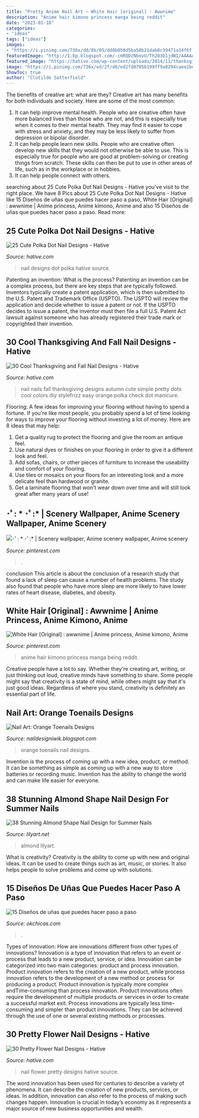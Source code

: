 ```yaml
---
title: "Pretty Anime Nail Art ~ White Hair [original] : Awwnime"
description: "Anime hair kimono princess manga being reddit"
date: "2023-01-18"
categories:
- "ideas"
tags: ["ideas"]
images:
- "https://i.pinimg.com/736x/dd/8b/05/dd8b050d5ba58b21dab8c39471a34f6f.jpg"
featuredImage: "http://1.bp.blogspot.com/-cmRQDzNbnvU/Th283b1jdWI/AAAAAAAABA4/ur_ArnrwIT4/s400/Orange+Toenails+Design+%25284%2529.jpg"
featured_image: "https://hative.com/wp-content/uploads/2014/11/thanksgiving-nail-designs/3-thanksgiving-and-fall-nail-designs.jpg"
image: "https://i.pinimg.com/736x/ed/2f/d0/ed2fd0705b199ff9a0294caee2be0d89.jpg"
ShowToc: true
author: "Clotilde Satterfield"
---
```



The benefits of creative art: what are they?
Creative art has many benefits for both individuals and society. Here are some of the most common: 
1) It can help improve mental health. People who are creative often have more balanced lives than those who are not, and this is especially true when it comes to their mental health. They may find it easier to cope with stress and anxiety, and they may be less likely to suffer from depression or bipolar disorder.
2) It can help people learn new skills. People who are creative often develop new skills that they would not otherwise be able to use. This is especially true for people who are good at problem-solving or creating things from scratch. These skills can then be put to use in other areas of life, such as in the workplace or in hobbies.
3) It can help people connect with others.

	

		
searching about 25 Cute Polka Dot Nail Designs - Hative you've visit to the right place. We have 8 Pics about 25 Cute Polka Dot Nail Designs - Hative like 15 Diseños de uñas que puedes hacer paso a paso, White Hair [Original] : awwnime | Anime princess, Anime kimono, Anime and also 15 Diseños de uñas que puedes hacer paso a paso. Read more:
		
    
## 25 Cute Polka Dot Nail Designs - Hative

<img loading=lazy src="https://hative.com/wp-content/uploads/2014/11/polka-dot-nail-designs/24-cute-polka-dot-nail-designs.jpg" onerror="this.onerror=null;this.src='https://tse4.mm.bing.net/th?id=OIP.GFgKCyDmak66uHKgp-ksAgHaHa&amp;pid=15.1';" alt="25 Cute Polka Dot Nail Designs - Hative">

_Source: hative.com_

>nail designs dot polka hative source. 

	

Patenting an invention: What is the process?
Patenting an invention can be a complex process, but there are key steps that are typically followed. Inventors typically create a patent application, which is then submitted to the U.S. Patent and Trademark Office (USPTO). The USPTO will review the application and decide whether to issue a patent or not. If the USPTO decides to issue a patent, the inventor must then file a full U.S. Patent Act lawsuit against someone who has already registered their trade mark or copyrighted their invention.

    
## 30 Cool Thanksgiving And Fall Nail Designs - Hative

<img loading=lazy src="https://hative.com/wp-content/uploads/2014/11/thanksgiving-nail-designs/3-thanksgiving-and-fall-nail-designs.jpg" onerror="this.onerror=null;this.src='https://tse1.mm.bing.net/th?id=OIP.nEJ0Ci3oSTPK7wjCx-ePBAHaHa&amp;pid=15.1';" alt="30 Cool Thanksgiving and Fall Nail Designs - Hative">

_Source: hative.com_

>nail nails fall thanksgiving designs autumn cute simple pretty dots cool colors diy stylefrizz easy orange polka check dot manicure. 

	

Flooring: A few ideas for improving your flooring without having to spend a fortune.
If you're like most people, you probably spend a lot of time looking for ways to improve your flooring without investing a lot of money. Here are 8 ideas that may help: 
1. Get a quality rug to protect the flooring and give the room an antique feel. 
2. Use natural dyes or finishes on your flooring in order to give it a different look and feel. 
3. Add sofas, chairs, or other pieces of furniture to increase the useability and comfort of your flooring. 
4. Use tiles or mosaics on your floors for an interesting look and a more delicate feel than hardwood or granite. 
5. Get a laminate flooring that won't wear down over time and will still look great after many years of use! 

    
## ･ﾟ: * ･ﾟ:* | Scenery Wallpaper, Anime Scenery Wallpaper, Anime Scenery

<img loading=lazy src="https://i.pinimg.com/736x/dd/8b/05/dd8b050d5ba58b21dab8c39471a34f6f.jpg" onerror="this.onerror=null;this.src='https://tse1.mm.bing.net/th?id=OIP.SSU7Rc8DHfzyJktBc8bjMgHaNL&amp;pid=15.1';" alt="･ﾟ: * ･ﾟ:* | Scenery wallpaper, Anime scenery wallpaper, Anime scenery">

_Source: pinterest.com_

>. 

	

conclusion
This article is about the conclusion of a research study that found a lack of sleep can cause a number of health problems. The study also found that people who have more sleep are more likely to have lower rates of heart disease, diabetes, and obesity.

    
## White Hair [Original] : Awwnime | Anime Princess, Anime Kimono, Anime

<img loading=lazy src="https://i.pinimg.com/736x/ed/2f/d0/ed2fd0705b199ff9a0294caee2be0d89.jpg" onerror="this.onerror=null;this.src='https://tse4.mm.bing.net/th?id=OIP.TZCT4kEKZImG98yHyVYsNQHaKF&amp;pid=15.1';" alt="White Hair [Original] : awwnime | Anime princess, Anime kimono, Anime">

_Source: pinterest.com_

>anime hair kimono princess manga being reddit. 

	

Creative people have a lot to say. Whether they're creating art, writing, or just thinking out loud, creative minds have something to share. Some people might say that creativity is a state of mind, while others might say that it's just good ideas. Regardless of where you stand, creativity is definitely an essential part of life.

    
## Nail Art: Orange Toenails Designs

<img loading=lazy src="http://1.bp.blogspot.com/-cmRQDzNbnvU/Th283b1jdWI/AAAAAAAABA4/ur_ArnrwIT4/s400/Orange+Toenails+Design+%25284%2529.jpg" onerror="this.onerror=null;this.src='https://tse1.mm.bing.net/th?id=OIP.rHdVJEwgVo-KpxJhve1RnQAAAA&amp;pid=15.1';" alt="Nail Art: Orange Toenails Designs">

_Source: naildesigniwik.blogspot.com_

>orange toenails nail designs. 

	

Invention is the process of coming up with a new idea, product, or method. It can be something as simple as coming up with a new way to store batteries or recording music. Invention has the ability to change the world and can make life easier for everyone.

    
## 38 Stunning Almond Shape Nail Design For Summer Nails

<img loading=lazy src="https://lilyart.net/wp-content/uploads/2021/05/32.jpg" onerror="this.onerror=null;this.src='https://tse4.mm.bing.net/th?id=OIP.tgJv-UOqN4Y_dURTM-7W1AHaLH&amp;pid=15.1';" alt="38 Stunning Almond Shape Nail Design for Summer Nails">

_Source: lilyart.net_

>almond lilyart. 

	

What is creativity?
Creativity is the ability to come up with new and original ideas. It can be used to create things such as art, music, or stories. It also helps people to solve problems and come up with solutions.

    
## 15 Diseños De Uñas Que Puedes Hacer Paso A Paso

<img loading=lazy src="https://www.okchicas.com/wp-content/uploads/2015/05/diseños-de-uñas-4.jpg" onerror="this.onerror=null;this.src='https://tse4.mm.bing.net/th?id=OIP.dZ3p-e02xzzFvZpq9Gy0owHaLH&amp;pid=15.1';" alt="15 Diseños de uñas que puedes hacer paso a paso">

_Source: okchicas.com_

>. 

	

Types of innovation: How are innovations different from other types of innovations?
Innovation is a type of innovation that refers to an event or process that leads to a new product, service, or idea. Innovation can be categorized into two main categories: product and process innovation. Product innovation refers to the creation of a new product, while process innovation refers to the development of a new method or process for producing a product. 
Product innovation is typically more complex andTime-consuming than process innovation. Product innovations often require the development of multiple products or services in order to create a successful market exit. Process innovations are typically less time-consuming and simpler than product innovations. They can be achieved through the use of one or several existing methods or processes.

    
## 30 Pretty Flower Nail Designs - Hative

<img loading=lazy src="https://hative.com/wp-content/uploads/2014/11/flower-nail-designs/25-pretty-flower-nail-designs.jpg" onerror="this.onerror=null;this.src='https://tse1.mm.bing.net/th?id=OIP.QKx1FUwXKsfvB_mtNqOu4wHaLH&amp;pid=15.1';" alt="30 Pretty Flower Nail Designs - Hative">

_Source: hative.com_

>nail flower pretty designs hative source. 

	

The word innovation has been used for centuries to describe a variety of phenomena. It can describe the creation of new products, services, or ideas. In addition, innovation can also refer to the process of making such changes happen. Innovation is crucial in today’s economy as it represents a major source of new business opportunities and wealth.

